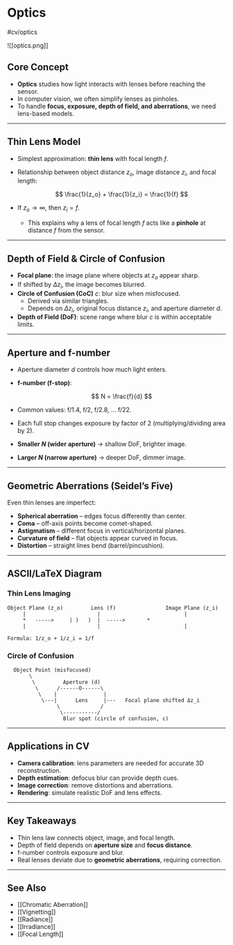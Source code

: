 # Optics  
#cv/optics  

![[optics.png]]
## Core Concept  
- **Optics** studies how light interacts with lenses before reaching the sensor.  
- In computer vision, we often simplify lenses as pinholes.  
- To handle **focus, exposure, depth of field, and aberrations**, we need lens-based models.  

---

## Thin Lens Model  
- Simplest approximation: **thin lens** with focal length $f$.  
- Relationship between object distance $z_o$, image distance $z_i$, and focal length:  

  $$
  \frac{1}{z_o} + \frac{1}{z_i} = \frac{1}{f}
  $$

- If $z_o \to \infty$, then $z_i = f$.  
  - This explains why a lens of focal length $f$ acts like a **pinhole** at distance $f$ from the sensor.  

---

## Depth of Field & Circle of Confusion  
- **Focal plane**: the image plane where objects at $z_o$ appear sharp.  
- If shifted by $\Delta z_i$, the image becomes blurred.  
- **Circle of Confusion (CoC)** $c$: blur size when misfocused.  
  - Derived via similar triangles.  
  - Depends on $\Delta z_i$, original focus distance $z_i$, and aperture diameter $d$.  
- **Depth of Field (DoF)**: scene range where blur $c$ is within acceptable limits.  

---

## Aperture and f-number  
- Aperture diameter $d$ controls how much light enters.  
- **f-number (f-stop)**:  

  $$
  N = \frac{f}{d}
  $$

- Common values: f/1.4, f/2, f/2.8, … f/22.  
- Each full stop changes exposure by factor of 2 (multiplying/dividing area by 2).  
- **Smaller $N$ (wider aperture)** → shallow DoF, brighter image.  
- **Larger $N$ (narrow aperture)** → deeper DoF, dimmer image.  

---

## Geometric Aberrations (Seidel’s Five)  
Even thin lenses are imperfect:  
- **Spherical aberration** – edges focus differently than center.  
- **Coma** – off-axis points become comet-shaped.  
- **Astigmatism** – different focus in vertical/horizontal planes.  
- **Curvature of field** – flat objects appear curved in focus.  
- **Distortion** – straight lines bend (barrel/pincushion).  

---

## ASCII/LaTeX Diagram  

### Thin Lens Imaging
```
Object Plane (z_o)         Lens (f)                Image Plane (z_i)
     |                       |                           |
     *   ----->     | )   )  |  ----->       *
     |                       |                           |

Formula: 1/z_o + 1/z_i = 1/f
```

### Circle of Confusion
```
  Object Point (misfocused)
       \
        \         Aperture (d)
         \      /------O------\
          \    |               |
           \---|      Lens     |---   Focal plane shifted Δz_i
                \             /
                 \-----------/
                  Blur spot (circle of confusion, c)
```

---

## Applications in CV  
- **Camera calibration**: lens parameters are needed for accurate 3D reconstruction.  
- **Depth estimation**: defocus blur can provide depth cues.  
- **Image correction**: remove distortions and aberrations.  
- **Rendering**: simulate realistic DoF and lens effects.  

---

## Key Takeaways  
- Thin lens law connects object, image, and focal length.  
- Depth of field depends on **aperture size** and **focus distance**.  
- f-number controls exposure and blur.  
- Real lenses deviate due to **geometric aberrations**, requiring correction.  

---

## See Also  
- [[Chromatic Aberration]]  
- [[Vignetting]]  
- [[Radiance]]  
- [[Irradiance]]  
- [[Focal Length]]

